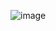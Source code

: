 ![image](https://user-images.githubusercontent.com/51073731/195264294-1750a8d4-30b2-466c-90a1-0e161efac41c.png)
